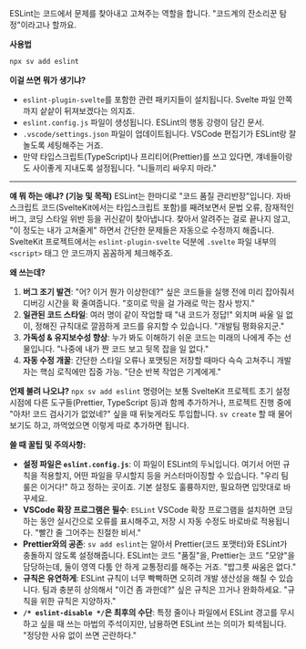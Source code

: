 ESLint는 코드에서 문제를 찾아내고 고쳐주는 역할을 합니다. "코드계의 잔소리꾼 탐정"이라고나 할까요.

**사용법**

```bash
npx sv add eslint
```

**이걸 쓰면 뭐가 생기냐?**

*   `eslint-plugin-svelte`를 포함한 관련 패키지들이 설치됩니다. Svelte 파일 안쪽까지 샅샅이 뒤져보겠다는 의지죠.
*   `eslint.config.js` 파일이 생성됩니다. ESLint의 행동 강령이 담긴 문서.
*   `.vscode/settings.json` 파일이 업데이트됩니다. VSCode 편집기가 ESLint랑 잘 놀도록 세팅해주는 거죠.
*   만약 타입스크립트(TypeScript)나 프리티어(Prettier)를 쓰고 있다면, 걔네들이랑도 사이좋게 지내도록 설정됩니다. "니들끼리 싸우지 마라."

---

**얘 뭐 하는 애냐? (기능 및 목적)**
ESLint는 한마디로 "코드 품질 관리반장"입니다. 자바스크립트 코드(SvelteKit에서는 타입스크립트 포함)를 째려보면서 문법 오류, 잠재적인 버그, 코딩 스타일 위반 등을 귀신같이 찾아냅니다. 찾아서 알려주는 걸로 끝나지 않고, "이 정도는 내가 고쳐줄게" 하면서 간단한 문제들은 자동으로 수정까지 해줍니다. SvelteKit 프로젝트에서는 `eslint-plugin-svelte` 덕분에 `.svelte` 파일 내부의 `<script>` 태그 안 코드까지 꼼꼼하게 체크해주죠.

**왜 쓰는데?**
1.  **버그 조기 발견**: "어? 이거 뭔가 이상한데?" 싶은 코드들을 실행 전에 미리 잡아줘서 디버깅 시간을 확 줄여줍니다. "호미로 막을 걸 가래로 막는 참사 방지."
2.  **일관된 코드 스타일**: 여러 명이 같이 작업할 때 "내 코드가 정답!" 외치며 싸울 일 없이, 정해진 규칙대로 깔끔하게 코드를 유지할 수 있습니다. "개발팀 평화유지군."
3.  **가독성 & 유지보수성 향상**: 누가 봐도 이해하기 쉬운 코드는 미래의 나에게 주는 선물입니다. "나중에 내가 짠 코드 보고 뒷목 잡을 일 없다."
4.  **자동 수정 개꿀**: 간단한 스타일 오류나 포맷팅은 저장할 때마다 슥슥 고쳐주니 개발자는 핵심 로직에만 집중 가능. "단순 반복 작업은 기계에게."

**언제 불려 나오냐?**
`npx sv add eslint` 명령어는 보통 SvelteKit 프로젝트 초기 설정 시점에 다른 도구들(Prettier, TypeScript 등)과 함께 추가하거나, 프로젝트 진행 중에 "아차! 코드 검사기가 없었네?" 싶을 때 뒤늦게라도 투입합니다. `sv create` 할 때 물어보기도 하고, 까먹었으면 이렇게 따로 추가하면 됩니다.

**쓸 때 꿀팁 및 주의사항:**
*   **설정 파일은 `eslint.config.js`**: 이 파일이 ESLint의 두뇌입니다. 여기서 어떤 규칙을 적용할지, 어떤 파일을 무시할지 등을 커스터마이징할 수 있습니다. "우리 팀 룰은 이거다!" 하고 정하는 곳이죠. 기본 설정도 훌륭하지만, 필요하면 입맛대로 바꾸세요.
*   **VSCode 확장 프로그램은 필수**: `ESLint` VSCode 확장 프로그램을 설치하면 코딩하는 동안 실시간으로 오류를 표시해주고, 저장 시 자동 수정도 바로바로 적용됩니다. "빨간 줄 그어주는 친절한 비서."
*   **Prettier와의 공존**: `sv add eslint`는 알아서 Prettier(코드 포맷터)와 ESLint가 충돌하지 않도록 설정해줍니다. ESLint는 코드 "품질"을, Prettier는 코드 "모양"을 담당하는데, 둘이 영역 다툼 안 하게 교통정리를 해주는 거죠. "밥그릇 싸움은 없다."
*   **규칙은 유연하게**: ESLint 규칙이 너무 빡빡하면 오히려 개발 생산성을 해칠 수 있습니다. 팀과 충분히 상의해서 "이건 좀 과한데?" 싶은 규칙은 끄거나 완화하세요. "규칙을 위한 규칙은 지양하자."
*   **`/* eslint-disable */`은 최후의 수단**: 특정 줄이나 파일에서 ESLint 경고를 무시하고 싶을 때 쓰는 마법의 주석이지만, 남용하면 ESLint 쓰는 의미가 퇴색됩니다. "정당한 사유 없이 쓰면 곤란하다."